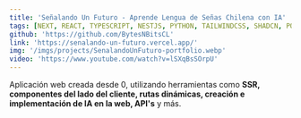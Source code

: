 ```yaml
---
title: 'Señalando Un Futuro - Aprende Lengua de Señas Chilena con IA'
tags: [NEXT, REACT, TYPESCRIPT, NESTJS, PYTHON, TAILWINDCSS, SHADCN, POSTGRESQL, PRISMAORM]
github: 'https://github.com/BytesNBitsCL'
link: 'https://senalando-un-futuro.vercel.app/'
img: '/imgs/projects/SenalandoUnFuturo-portfolio.webp'
video: 'https://www.youtube.com/watch?v=lSXqBsSOrpU'
---
```


Aplicación web creada desde 0, utilizando herramientas como **SSR, componentes del lado del cliente, rutas dinámicas, creación e implementación de IA en la web, API's** y más.